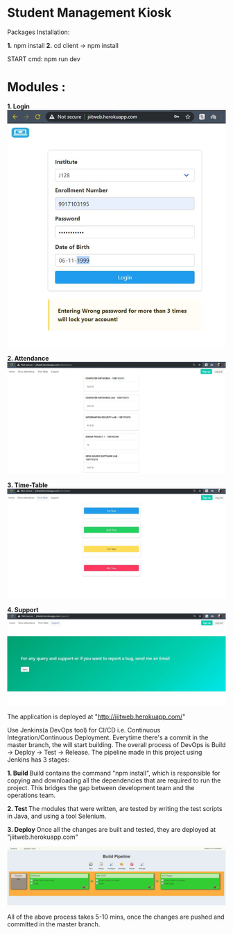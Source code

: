 # Student Management Kiosk

Packages Installation:

<b>1.</b> npm install
<b>2.</b> cd client -> npm install

START cmd:
npm run dev

# Modules : 
<b>1. Login </b>
![Login Deployed](https://github.com/kishan9192/Automated-Student-kiosk-using-DevOps/blob/master/Images/Deployed%201.png)

<b>2. Attendance </b>
![Attendance Module Deployed](https://github.com/kishan9192/Automated-Student-kiosk-using-DevOps/blob/master/Images/attendance%20module.jpg)

<b>3. Time-Table</b>
![Time-Table Deployed](https://github.com/kishan9192/Automated-Student-kiosk-using-DevOps/blob/master/Images/time-table%20module.jpg)

<b>4. Support</b>
![Support Module Deployed](https://github.com/kishan9192/Automated-Student-kiosk-using-DevOps/blob/master/Images/support%20module.jpg)

The application is deployed at "http://jiitweb.herokuapp.com/"

Use Jenkins(a DevOps tool) for CI/CD i.e. Continuous Integration/Continuous Deployment. Everytime there's a commit in the master branch, the will start building. The overall process of DevOps is Build -> Deploy -> Test -> Release. The pipeline made in this project using Jenkins has 3 stages:

<b> 1. Build </b>
Build contains the command "npm install", which is responsible for copying and downloading all the dependencies that are required to run the project. This bridges the gap between development team and the operations team.

<b> 2. Test </b>
The modules that were written, are tested by writing the test scripts in Java, and using a tool Selenium.

<b> 3. Deploy </b>
Once all the changes are built and tested, they are deployed at "jiitweb.herokuapp.com" 

![Jenkins-Pipeline](https://github.com/kishan9192/Automated-Student-kiosk-using-DevOps/blob/master/Images/Jenkins%20pipeline2.png)


All of the above process takes 5-10 mins, once the changes are pushed and committed in the master branch.



